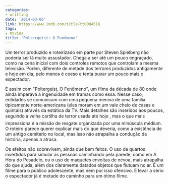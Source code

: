 ```yaml
---
categories:
- writting
date: '2014-03-06'
link: https://www.imdb.com/title/tt0084516
tags:
- movies
title: 'Poltergeist: O Fenômeno'
---
```


Um terror produzido e roteirizado em parte por Steven Spielberg não poderia ser lá muito assustador. Chega a ser até um pouco engraçado, como na cena inicial com dois controles remotos que controlam a mesma televisão. Porém, diferente de metade dos terrores produzidos antigamente e hoje em dia, pelo menos é coeso e tenta puxar um pouco mais o espectador.

É assim com "Poltergeist, O Fenômeno", um filme da década de 80 onde ainda imperava a ingenuidade em tramas como essa. Nesse caso, entidades se comunicam com uma pequena menina de uma família tipicamente norte-americana (eles moram em um vale cheio de casas e quintais) através da estática da TV. Mais detalhes são inseridos aos poucos, seguindo a velha cartilha de terror usada até hoje , mas o que mais impressiona é a missão de resgate organizada por uma minúscula médium. O roteiro parece querer explicar mais do que deveria, como a existência de um antigo cemitério no local, mas isso não atrapalha a condução da história, apenas a atrasa.

Os efeitos não sobrevivem, ainda que bem feitos. O uso de quartos invertidos para simular as pessoas caminhando pela parede, como em A Hora do Pesadelo, ou o uso de maquetes envoltas de névoa, mais atrapalha do que ajuda, além dos claramente datados objetos que flutuam no ar. É um filme para o público adolescente, mas nem por isso ofensivo. E levar a sério o espectador já é metade do caminho para um ótimo filme.

